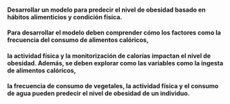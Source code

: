 #### Desarrollar un modelo para predecir el nivel de obesidad basado en hábitos alimenticios y condición física. 
#### Para desarrollar el modelo deben comprender cómo los factores como la frecuencia del consumo de alimentos calóricos, 
#### la actividad física y la monitorización de calorías impactan el nivel de obesidad. Además, se deben explorar como las variables como la ingesta de alimentos calóricos, 
#### la frecuencia de consumo de vegetales, la actividad física y el consumo de agua pueden predecir el nivel de obesidad de un individuo. 
